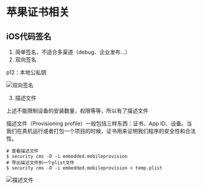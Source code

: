 # 苹果证书相关

## iOS代码签名

1. 简单签名，不适合多渠道（debug、企业发布...）
2. 双向签名

p12：本地公私钥

![双向签名](https://gitee.com/dexport/blog-image/raw/master/img/20210724155114.png)

3. 描述文件

上述不能限制设备的安装数量，权限等等，所以有了描述文件

描述文件（Provisioning profile）一般包括三样东西：证书、App ID、设备。当我们在真机运行或者打包一个项目的时候，证书用来证明我们程序的安全性和合法性。

```shell
# 查看描述文件
$ security cms -D -i embedded.mobileprovision
# 导出描述文件到一个plist文件
$ security cms -D -i embedded.mobileprovision > temp.plist
```

![描述文件](https://gitee.com/dexport/blog-image/raw/master/img/20210724160039.png)


